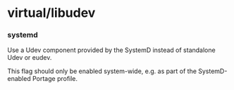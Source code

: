 # virtual/libudev

### systemd
Use a Udev component provided by the SystemD instead of standalone Udev or eudev.

This flag should only be enabled system-wide, e.g. as part of the SystemD-enabled Portage profile.
